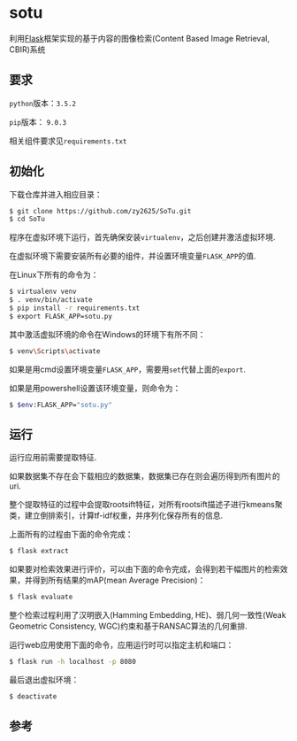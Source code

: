 # sotu

利用[Flask](http://flask.pocoo.org/docs/0.12/)框架实现的基于内容的图像检索(Content Based Image Retrieval, CBIR)系统

## 要求

`python`版本：`3.5.2`

`pip`版本： `9.0.3`

相关组件要求见`requirements.txt`

## 初始化

下载仓库并进入相应目录：

```sh
$ git clone https://github.com/zy2625/SoTu.git
$ cd SoTu
```

程序在虚拟环境下运行，首先确保安装`virtualenv`，之后创建并激活虚拟环境.

在虚拟环境下需要安装所有必要的组件，并设置环境变量`FLASK_APP`的值.

在Linux下所有的命令为：

```sh
$ virtualenv venv
$ . venv/bin/activate
$ pip install -r requirements.txt
$ export FLASK_APP=sotu.py
```

其中激活虚拟环境的命令在Windows的环境下有所不同：

```sh
$ venv\Scripts\activate
```

如果是用cmd设置环境变量`FLASK_APP`，需要用`set`代替上面的`export`. 

如果是用powershell设置该环境变量，则命令为：

```sh
$ $env:FLASK_APP="sotu.py"
```

## 运行

运行应用前需要提取特征.

如果数据集不存在会下载相应的数据集，数据集已存在则会遍历得到所有图片的uri.

整个提取特征的过程中会提取rootsift特征，对所有rootsift描述子进行kmeans聚类，建立倒排索引，计算tf-idf权重，并序列化保存所有的信息.

上面所有的过程由下面的命令完成：

```sh
$ flask extract
```

如果要对检索效果进行评价，可以由下面的命令完成，会得到若干幅图片的检索效果，并得到所有结果的mAP(mean Average Precision)：

```sh
$ flask evaluate
```

整个检索过程利用了汉明嵌入(Hamming Embedding, HE)、弱几何一致性(Weak Geometric Consistency, WGC)约束和基于RANSAC算法的几何重排.

运行web应用使用下面的命令，应用运行时可以指定主机和端口：

```sh
$ flask run -h localhost -p 8080
```

最后退出虚拟环境：

```sh
$ deactivate
```

## 参考
